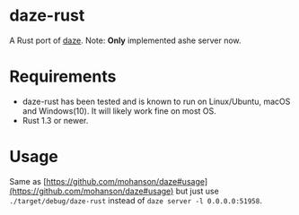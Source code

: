# daze-rust

A Rust port of [daze](https://github.com/mohanson/daze). Note: **Only** implemented ashe server now.

# Requirements

- daze-rust has been tested and is known to run on Linux/Ubuntu, macOS and Windows(10). It will likely work fine on most OS.
- Rust 1.3 or newer.

# Usage

Same as [https://github.com/mohanson/daze#usage](https://github.com/mohanson/daze#usage) but just use `./target/debug/daze-rust` instead of `daze server -l 0.0.0.0:51958`.
